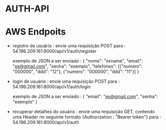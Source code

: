 # AUTH-API

# AWS Endpoits

- registro de usuário :
  envie uma requisição POST para : 54.196.209.161:8000/api/v1/auth/register

  exemplo de JSON a ser enviado :
  {
    "nome": "exname",
    "email": "ex@gmail.com",
    "senha": "exemplo",
    "telefones": [{"numero": "000000", "ddd": "12"}, {"numero": "000000", "ddd": "11"}]
  }
  

- login de usuário :
  envie uma requisição POST para : 54.196.209.161:8000/api/v1/auth/login

   exemplo de JSON a ser enviado :
    {
      "email": "ex@gmail.com",
      "senha": "exemplo"
    }


- recuperar detalhes do usuário :
     envie uma requisição GET, contendo uma Header no seguinte formato {Authorization : "Bearer token"}   para : 54.196.209.161:8000/api/v1/auth

  
